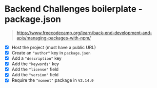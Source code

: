 # Backend Challenges boilerplate - package.json

> https://www.freecodecamp.org/learn/back-end-development-and-apis/managing-packages-with-npm/

- [X] Host the project (must have a public URL)
- [X] Create an `"author"` key in `package.json`
- [X] Add a `"description"` key
- [X] Add the `"keywords"` key
- [X] Add the `"license"` field
- [X] Add the `"version"` field
- [X] Require the `"moment"` package in v`2.14.0`
